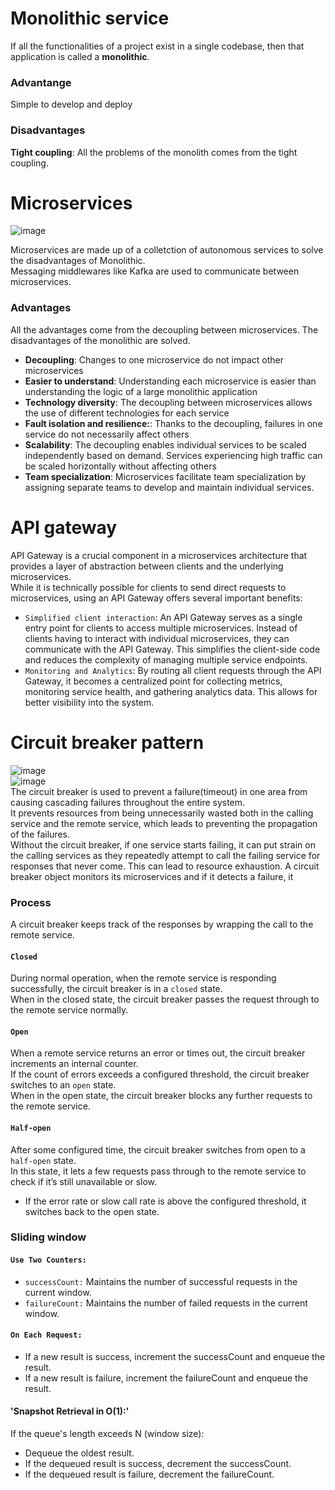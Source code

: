 # Monolithic service
If all the functionalities of a project exist in a single codebase, then that application is called a **monolithic**.
### Advantange
Simple to develop and deploy
### Disadvantages
**Tight coupling**: All the problems of the monolith comes from the tight coupling.<br>

# Microservices
![image](https://github.com/vacu9708/Fundamental-knowledge/assets/67142421/e4b033c0-4744-4488-bbf2-9bafad8dcde2)

Microservices are made up of a colletction of autonomous services to solve the disadvantages of Monolithic.<br>
Messaging middlewares like Kafka are used to communicate between microservices.<br>
### Advantages
All the advantages come from the decoupling between microservices. The disadvantages of the monolithic are solved.<br>
- **Decoupling**: Changes to one microservice do not impact other microservices
- **Easier to understand**: Understanding each microservice is easier than understanding the logic of a large monolithic application
- **Technology diversity**: The decoupling between microservices allows the use of different technologies for each service
- **Fault isolation and resilience:**: Thanks to the decoupling, failures in one service do not necessarily affect others
- **Scalability**: The decoupling enables individual services to be scaled independently based on demand. Services experiencing high traffic can be scaled horizontally without affecting others
- **Team specialization**: Microservices facilitate team specialization by assigning separate teams to develop and maintain individual services.

# API gateway
API Gateway is a crucial component in a microservices architecture that provides a layer of abstraction between clients and the underlying microservices.<br>
While it is technically possible for clients to send direct requests to microservices, using an API Gateway offers several important benefits:
- `Simplified client interaction`: An API Gateway serves as a single entry point for clients to access multiple microservices. Instead of clients having to interact with individual microservices, they can communicate with the API Gateway. This simplifies the client-side code and reduces the complexity of managing multiple service endpoints.
- `Monitoring and Analytics`: By routing all client requests through the API Gateway, it becomes a centralized point for collecting metrics, monitoring service health, and gathering analytics data. This allows for better visibility into the system.

# Circuit breaker pattern
![image](https://user-images.githubusercontent.com/67142421/235345619-b29d9116-d1aa-4ef3-bd1c-8ebe126c01f0.png)<br>
![image](https://user-images.githubusercontent.com/67142421/235345623-c4b76fa3-1ab6-4625-ab6f-1f9c3f7bfbfa.png)<br>
The circuit breaker is used to prevent a failure(timeout) in one area from causing cascading failures throughout the entire system.<br>
It prevents resources from being unnecessarily wasted both in the calling service and the remote service, which leads to preventing the propagation of the failures.<br>
Without the circuit breaker, if one service starts failing, it can put strain on the calling services as they repeatedly attempt to call the failing service for responses that never come. This can lead to resource exhaustion.
A circuit breaker object monitors its microservices and if it detects a failure, it 
### Process
A circuit breaker keeps track of the responses by wrapping the call to the remote service.
#### `Closed`
During normal operation, when the remote service is responding successfully, the circuit breaker is in a `closed` state.<br>
When in the closed state, the circuit breaker passes the request through to the remote service normally.
#### `Open`
When a remote service returns an error or times out, the circuit breaker increments an internal counter.<br>
If the count of errors exceeds a configured threshold, the circuit breaker switches to an `open` state.<br>
When in the open state, the circuit breaker blocks any further requests to the remote service.
#### `Half-open`
After some configured time, the circuit breaker switches from open to a `half-open` state.<br>
In this state, it lets a few requests pass through to the remote service to check if it’s still unavailable or slow.
- If the error rate or slow call rate is above the configured threshold, it switches back to the open state.
### Sliding window
#### `Use Two Counters:`
- `successCount:` Maintains the number of successful requests in the current window.
- `failureCount:` Maintains the number of failed requests in the current window.
#### `On Each Request:`
- If a new result is success, increment the successCount and enqueue the result.
- If a new result is failure, increment the failureCount and enqueue the result.
#### 'Snapshot Retrieval in O(1):'
If the queue's length exceeds N (window size):
- Dequeue the oldest result.
- If the dequeued result is success, decrement the successCount.
- If the dequeued result is failure, decrement the failureCount.
